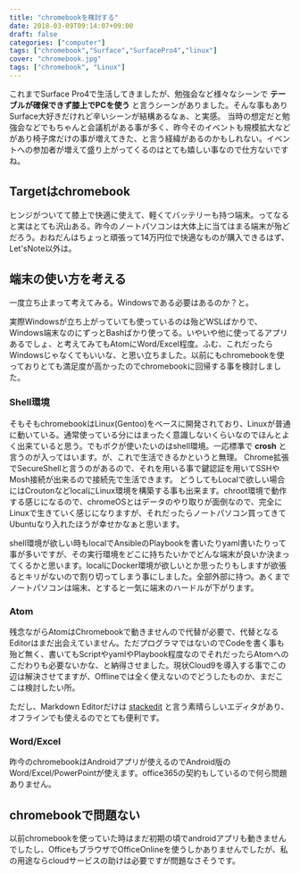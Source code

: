 ```yaml
---
title: "chromebookを検討する"
date: 2018-03-09T09:14:07+09:00
draft: false
categories: ["computer"]
tags: ["chromebook","Surface","SurfacePro4","linux"]
cover: "chromebook.jpg"
tags: ["chromebook", "Linux"]
---
```


これまでSurface Pro4で生活してきましたが、勉強会など様々なシーンで **テーブルが確保できず膝上でPCを使う** と言うシーンがありました。そんな事もありSurface大好きだけれど辛いシーンが結構あるなぁ、と実感。
当時の想定だと勉強会などでもちゃんと会議机がある事が多く、昨今そのイベントも規模拡大などがあり椅子席だけの事が増えてきた、と言う経緯があるのかもしれない。イベントへの参加者が増えて盛り上がってくるのはとても嬉しい事なので仕方ないですね。

## Targetはchromebook
ヒンジがついてて膝上で快適に使えて、軽くてバッテリーも持つ端末。ってなると実はとても沢山ある。昨今のノートパソコンは大体上に当てはまる端末が殆どだろう。おねだんはちょっと頑張って14万円位で快適なものが購入できるはず、Let'sNote以外は。

## 端末の使い方を考える
一度立ち止まって考えてみる。Windowsである必要はあるのか？と。

実際Windowsが立ち上がっていても使っているのは殆どWSLばかりで、Windows端末なのにずっとBashばかり使ってる。いやいや他に使ってるアプリあるでしょ、と考えてみてもAtomにWord/Excel程度。ふむ、これだったらWindowsじゃなくてもいいな、と思い立ちました。以前にもchromebookを使っておりとても満足度が高かったのでchromebookに回帰する事を検討しました。

### Shell環境
そもそもchromebookはLinux(Gentoo)をベースに開発されており、Linuxが普通に動いている。通常使っている分にはまったく意識しないくらいなのでほんとよく出来ていると思う。でもボクが使いたいのはshell環境。一応標準で **crosh** と言うのが入ってはいます。が、これで生活できるかというと無理。
Chrome拡張でSecureShellと言うのがあるので、それを用いる事で鍵認証を用いてSSHやMosh接続が出来るので接続先で生活できます。
どうしてもLocalで欲しい場合にはCroutonなどlocalにLinux環境を構築する事も出来ます。chroot環境で動作する感じになるので、chromeOSとはデータのやり取りが面倒なので、完全にLinuxで生きていく感じになりますが、それだったらノートパソコン買ってきてUbuntuなり入れたほうが幸せかなぁと思います。

shell環境が欲しい時もlocalでAnsibleのPlaybookを書いたりyaml書いたりって事が多いですが、その実行環境をどこに持ちたいかでどんな端末が良いか決まってくるかと思います。localにDocker環境が欲しいとか思ったりもしますが欲張るとキリがないので割り切ってしまう事にしました。全部外部に持つ。あくまでノートパソコンは端末、とすると一気に端末のハードルが下がります。

### Atom
残念ながらAtomはChromebookで動きませんので代替が必要で、代替となるEditorはまだ出会えていません。ただプログラマではないのでCodeを書く事も殆ど無く、書いてもScriptやyamlやPlaybook程度なのでそれだったらAtomへのこだわりも必要ないかな、と納得させました。現状Cloud9を導入する事でこの辺は解決させてますが、Offlineでは全く使えないのでどうしたものか、まだここは検討したい所。

ただし、Markdown Editorだけは [stackedit](https://stackedit.io/) と言う素晴らしいエディタがあり、オフラインでも使えるのでとても便利です。

### Word/Excel
昨今のchromebookはAndroidアプリが使えるのでAndroid版のWord/Excel/PowerPointが使えます。office365の契約もしているので何ら問題ありません。

## chromebookで問題ない
以前chromebookを使っていた時はまだ初期の頃でandroidアプリも動きませんでしたし、OfficeもブラウザでOfficeOnlineを使うしかありませんでしたが、私の用途ならcloudサービスの助けは必要ですが問題なさそうです。

